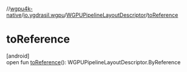//[wgpu4k-native](../../../index.md)/[io.ygdrasil.wgpu](../index.md)/[WGPUPipelineLayoutDescriptor](index.md)/[toReference](to-reference.md)

# toReference

[android]\
open fun [toReference](to-reference.md)(): WGPUPipelineLayoutDescriptor.ByReference